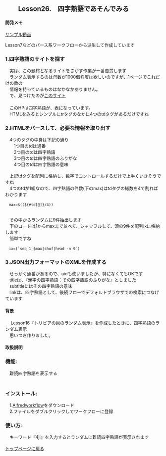 ## 　　Lesson26.　四字熟語であそんでみる  
#### 開発メモ
[サンプル動画](https://user-images.githubusercontent.com/40127279/126054855-eeafbedd-424e-4c55-ab95-e5e40d7f9443.mp4)

Lesson7などのパース系ワークフローから派生して作成しています

### 1.四字熟語のサイトを探す
　実は、この題材となるサイトをさがす作業が一番苦労します
<br>　ランダム表示するのは母数が1000個程度は欲しいのですが、1ページでこれだけの数の
<br>　情報を持っているものはなかなかありません。
<br>　で、見つけたのが[このサイト](https://yattoke.com/2018/08/28/1g-yojijyukugo/)
<br>　
<br>　このHPは四字熟語が、表になっています。
<br>　HTMLをみるとシンプルにtrタグのなかに4つのtdタグがあるだけですね
### 2.HTMLをパースして、必要な情報を取り出す
　4つのタグの中身は下記の通り
<br>　　1つ目のtdは通番
<br>　　2つ目のtdは四字熟語
<br>　　3つ目のtdは四字熟語のふりがな
<br>　　4つ目のtdは四字熟語の意味
<br>
<br>　上記tdタグを配列に格納し、数字でコントロールするだけで上手くいきそうですね
<br>　4つのtdが1組なので、四字熟語の件数(下のmax)はtdタグの総数を4で割ればわかります
```
　max=$((${#td[@]}/4))
```
<br>　その中からランダムに9件抽出します
<br>　下のコードは1からmaxまで並べて、シャッフルして、頭の9件を配列ixに格納します　
<br>　簡単ですね
```
　ix=(`seq 1 $max|shuf|head -n 9`)
```
### 3.JSON出力フォーマットのXMLを作成する
　せっかく通番があるので、uidも使いましたが、特になくてもOKです
<br>　titleは、『漢字の四字熟語：その四字熟語のふりがな』としました
<br>　subtitleにはその四字熟語の意味
<br>　linkは、四字熟語として、後続フローでデフォルトブラウザでの検索につなげています
<br>
#### 背景
　 Lesson16『トリビアの泉のランダム表示』を作成したときに、四字熟語のランダム表示
<br>　思いつき作りました。
#### 取扱説明
### 機能:
　難読四字熟語を表示する
<br>　
### インストール:
　1.[Alfredworkflow](https://github.com/KitanoTamotsu/4ji/releases/download/1.0/4ji.alfredworkflow.zip)をダウンロード 
<br>　2.ファイルをダブルクリックしてワークフローに登録
### 使い方:
　キーワード『4ji』を入力するとランダムに難読四字熟語が表示されます
<br>
<br>
[トップページに戻る](https://kitanotamotsu.github.io/)

